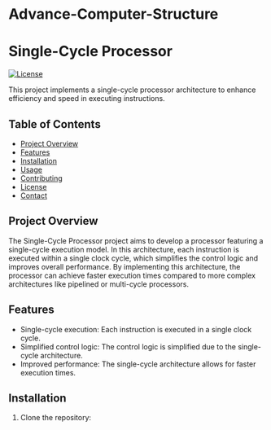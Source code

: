 # Advance-Computer-Structure

# Single-Cycle Processor

[![License](https://img.shields.io/badge/License-MIT-blue.svg)](LICENSE)

This project implements a single-cycle processor architecture to enhance efficiency and speed in executing instructions.

## Table of Contents
- [Project Overview](#project-overview)
- [Features](#features)
- [Installation](#installation)
- [Usage](#usage)
- [Contributing](#contributing)
- [License](#license)
- [Contact](#contact)

## Project Overview

The Single-Cycle Processor project aims to develop a processor featuring a single-cycle execution model. In this architecture, each instruction is executed within a single clock cycle, which simplifies the control logic and improves overall performance. By implementing this architecture, the processor can achieve faster execution times compared to more complex architectures like pipelined or multi-cycle processors.

## Features

- Single-cycle execution: Each instruction is executed in a single clock cycle.
- Simplified control logic: The control logic is simplified due to the single-cycle architecture.
- Improved performance: The single-cycle architecture allows for faster execution times.

## Installation

1. Clone the repository:
